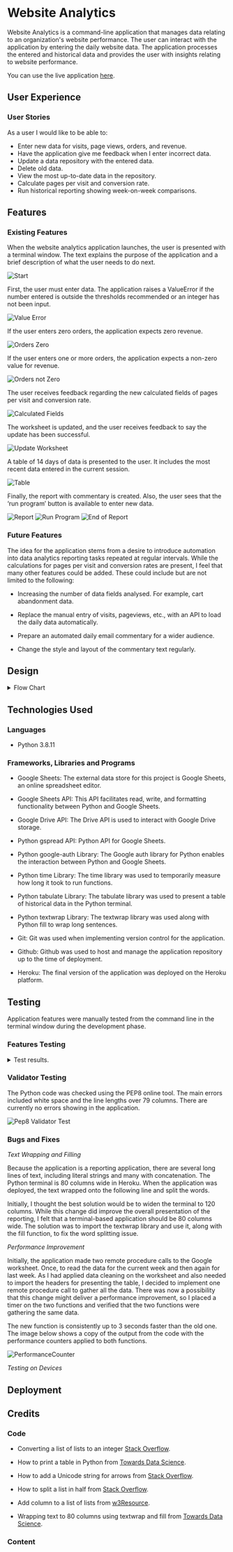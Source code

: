 # Website Analytics

Website Analytics is a command-line application that manages data relating to an organization's website performance.  The user can interact with the application by entering the daily website data.  The application processes the entered and historical data and provides the user with insights relating to website performance.

You can use the live application [here](https://website-analytics-reporting.herokuapp.com/).

## User Experience

### User Stories

As a user I would like to be able to:

- Enter new data for visits, page views, orders, and revenue.
- Have the application give me feedback when I enter incorrect data.
- Update a data repository with the entered data.
- Delete old data.
- View the most up-to-date data in the repository.
- Calculate pages per visit and conversion rate.
- Run historical reporting showing week-on-week comparisons.

## Features

### Existing Features

When the website analytics application launches, the user is presented with a terminal window.  The text explains the purpose of the application and a brief description of what the user needs to do next.

![Start](/docs/start.png)

First, the user must enter data.  The application raises a ValueError if the number entered is outside the thresholds recommended or an integer has not been input.

![Value Error](/docs/value-error.png)

If the user enters zero orders, the application expects zero revenue. 

![Orders Zero](/docs/orders-zero.png)

If the user enters one or more orders, the application expects a non-zero value for revenue.

![Orders not Zero](/docs/orders-not-zero.png)

The user receives feedback regarding the new calculated fields of pages per visit and conversion rate.

![Calculated Fields](/docs/calculated-fields.png)

The worksheet is updated, and the user receives feedback to say the update has been successful.

![Update Worksheet](/docs/update-worksheet.png)

A table of 14 days of data is presented to the user.  It includes the most recent data entered in the current session.

![Table](/docs/create-table.png)

Finally, the report with commentary is created.  Also, the user sees that the ‘run program’ button is available to enter new data.

![Report](/docs/data-analysis-report.png)
![Run Program](/docs/run-program.png)
![End of Report](/docs/end-of-report.png)

### Future Features

The idea for the application stems from a desire to introduce automation into data analytics reporting tasks repeated at regular intervals.  While the calculations for pages per visit and conversion rates are present, I feel that many other features could be added.  These could include but are not limited to the following:

- Increasing the number of data fields analysed.  For example, cart abandonment data.

- Replace the manual entry of visits, pageviews, etc., with an API to load the daily data automatically.

- Prepare an automated daily email commentary for a wider audience.

- Change the style and layout of the commentary text regularly.

## Design

<details>
  <summary>Flow Chart</summary>
  
  ![Flow Chart](/docs/flow-diagram-analytics.png)
</details>

## Technologies Used

### Languages

- Python 3.8.11

### Frameworks, Libraries and Programs

- Google Sheets: The external data store for this project is Google Sheets, an online spreadsheet editor.

- Google Sheets API: This API facilitates read, write, and formatting functionality between Python and Google Sheets.

- Google Drive API: The Drive API is used to interact with Google Drive storage.

- Python gspread API: Python API for Google Sheets.

- Python google-auth Library: The Google auth library for Python enables the interaction between Python and Google Sheets.

- Python time Library: The time library was used to temporarily measure how long it took to run functions.

- Python tabulate Library: The tabulate library was used to present a table of historical data in the Python terminal.

- Python textwrap Library: The textwrap library was used along with Python fill to wrap long sentences.

- Git: Git was used when implementing version control for the application.

- Github: Github was used to host and manage the application repository up to the time of deployment.

- Heroku: The final version of the application was deployed on the Heroku platform. 


## Testing

Application features were manually tested from the command line in the terminal window during the development phase.

### Features Testing

<details>
  <summary>Test results.</summary>

| Given                                    | When                | Then                       | Outcome      |
| :---                                     |   :---              |   :---                     |  :---        |
| Application is deployed                  |  3500 entered       |  Moves to next input       | As expected  |
| Authentication to Google is complete     |                     |                            |              |
| Application is running                   |                     |                            |              |
| Enter visits                             |  35000 entered      |  Custom Error              | As expected  |
|                                          |                     |  The value you entered     |              |
|                                          |                     |  is outside the normal     |              |
|                                          |                     |  range, please try again.  |              |
|                                          |  3,500 entered      |  ValueError                | As expected  |
|                                          |                     |  invalid literal for       |              |
|                                          |                     |  int() with base 10:       |              |
|                                          |                     |  '3,500', please try       |              |
|                                          |                     |  again                     |              |
|                                          |  3500.00 entered    |  ValueError                | As expected  |
|                                          |                     |  invalid literal for       |              |
|                                          |                     |  int() with base 10:       |              |
|                                          |                     |  '3500.00', please try     |              |
|                                          |                     |  again                     |              |
|                                          |                     |                            |              |
| Application is deployed                  |  4500 entered       |  Moves to next input       | As expected  |
| Authentication to Google is complete     |                     |                            |              |
| Application is running                   |                     |                            |              |
| Visits input successful                  |  45000 entered      |  Custom Error              | As expected  |
| Enter pageviews                          |                     |  The value you entered     |              |
|                                          |                     |  is outside the normal     |              |
|                                          |                     |  range, please try again.  |              |
|                                          |  4,500 entered      |  ValueError                | As expected  |
|                                          |                     |  invalid literal for       |              |
|                                          |                     |  int() with base 10:       |              |
|                                          |                     |  '4,500', please try       |              |
|                                          |                     |  again                     |              |
|                                          |  4500.00 entered    |  ValueError                | As expected  |
|                                          |                     |  invalid literal for       |              |
|                                          |                     |  int() with base 10:       |              |
|                                          |                     |  '4500.00', please try     |              |
|                                          |                     |  again                     |              |
| Application is deployed                  |  150  entered       |  Moves to next input       | As expected  |
| Authentication to Google is complete     |                     |                            |              |
| Application is running                   |                     |                            |              |
| Visits input successful                  |  1500 entered       |  Custom Error              | As expected  |
| Pageviews input successful               |                     |  The value you entered     |              |
| Enter orders                             |                     |  is outside the normal     |              |
|                                          |                     |  range, please try again.  |              |
|                                          |  1,500 entered      |  ValueError                | As expected  |
|                                          |                     |  invalid literal for       |              |
|                                          |                     |  int() with base 10:       |              |
|                                          |                     |  '1,500', please try       |              |
|                                          |                     |  again                     |              |
|                                          |  4500.00 entered    |  ValueError                | As expected  |
|                                          |                     |  invalid literal for       |              |
|                                          |                     |  int() with base 10:       |              |
|                                          |                     |  '4500.00', please try     |              |
|                                          |                     |  again                     |              |
|                                          |                     |                            |              |
|                                          |  0 entered          |  Moves to next input       | As expected  |
| Application is deployed                  |  9000 entered       |  Moves to next input       | As expected  |
| Authentication to Google is complete     |                     |                            |              |
| Application is running                   |                     |                            |              |
| Visits input successful                  |  0 entered          |  Custom Error              | As expected  |
| Pageviews input successful               |                     |  The value you entered     |              |
| Orders input 1-200                       |                     |  is outside the normal     |              |
| Enter revenue                            |                     |  range, please try again.  |              |
|                                          |                     |  The revenue data can be   |              | 
|                                          |                     |  between 1 and 10000.      |              |
|                                          |  1500.00 entered    |  Value Error               | As expected  |
|                                          |                     |  invalid literal for       |              |
|                                          |                     |  int() with base 10:       |              |
|                                          |                     |  '1500.00', please try     |              |
|                                          |                     |  again.                    |              |
|                                          |  15000 entered      |  Custom Error              | As expected  |
|                                          |                     |  The value you entered     |              |
|                                          |                     |  is outside the normal     |              |
|                                          |                     |  range, please try again.  |              |
|                                          |                     |  The revenue data can be   |              | 
|                                          |                     |  between 1 and 10000.      |              |
| Application is deployed                  |  0 entered          |  Moves to next input       | As expected  |
| Authentication to Google is complete     |                     |                            |              |
| Application is running                   |                     |                            |              |
| Visits input successful                  |  9000 entered       |  Custom Error              | As expected  |
| Pageviews input successful               |                     |  The value you entered     |              |
| Orders input 0                           |                     |  is outside the normal     |              |
| Enter revenue                            |                     |  range, please try again.  |              |
|                                          |                     |  The revenue data can be   |              | 
|                                          |                     |  between 0 and 0.          |              |
|                                          |  9000.00 entered    |  Value Error               | As expected  |
|                                          |                     |  invalid literal for       |              |
|                                          |                     |  int() with base 10:       |              |
|                                          |                     |  '9000.00', please try     |              |
|                                          |                     |  again.                    |              |
|                                          |                     |  The revenue data can be   |              | 
|                                          |                     |  between 0 and 0.          |              |
| Message is "Press Enter to continue...   |  Enter entered      |  Program continues         | As expected  |
|                                          |  Any other key is   |  The program waits for the | As expected  |
|                                          |  entered            |  Enter key to be pressed   |              |

</details>

### Validator Testing

The Python code was checked using the PEP8 online tool.  The main errors included white space and the line lengths over 79 columns.  There are currently no errors showing in the application. 

![Pep8 Validator Test](/docs/pep8-result.png)

### Bugs and Fixes

_Text Wrapping and Filling_

Because the application is a reporting application, there are several long lines of text, including literal strings and many with concatenation.  The Python terminal is 80 columns wide in Heroku.  When the application was deployed, the text wrapped onto the following line and split the words.  

Initially, I thought the best solution would be to widen the terminal to 120 columns.  While this change did improve the overall presentation of the reporting, I felt that a terminal-based application should be 80 columns wide.  The solution was to import the textwrap library and use it, along with the fill function, to fix the word splitting issue.

_Performance Improvement_

Initially, the application made two remote procedure calls to the Google worksheet.  Once, to read the data for the current week and then again for last week.  As I had applied data cleaning on the worksheet and also needed to import the headers for presenting the table, I decided to implement one remote procedure call to gather all the data.  There was now a possibility that this change might deliver a performance improvement, so I placed a timer on the two functions and verified that the two functions were gathering the same data.  

The new function is consistently up to 3 seconds faster than the old one.  The image below shows a copy of the output from the code with the performance counters applied to both functions.

![PerformanceCounter](/docs/function-performance-counter.png)

_Testing on Devices_



## Deployment

## Credits

### Code

- Converting a list of lists to an integer [Stack Overflow](https://stackoverflow.com/questions/42376696/converting-specific-elements-in-a-list-of-lists-from-a-string-to-an-integer).

- How to print a table in Python from [Towards Data Science](https://towardsdatascience.com/how-to-easily-create-tables-in-python-2eaea447d8fd).

- How to add a Unicode string for arrows from [Stack Overflow](https://stackoverflow.com/questions/37130884/how-to-display-the-arrow-symbol-in-python-tkmessagebox).

- How to split a list in half from [Stack Overflow](https://stackoverflow.com/questions/752308/split-list-into-smaller-lists-split-in-half). 

- Add column to a list of lists from [w3Resource](https://www.w3resource.com/python-exercises/list/python-data-type-list-exercise-142.php).

- Wrapping text to 80 columns using textwrap and fill from [Towards Data Science](https://towardsdatascience.com/6-fancy-built-in-text-wrapping-techniques-in-python-a78cc57c2566).


### Content




